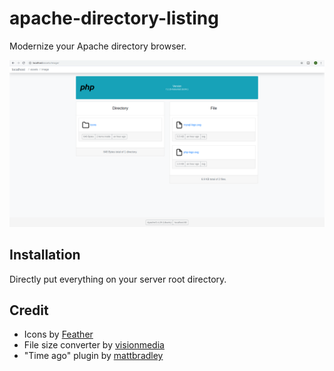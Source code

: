 # apache-directory-listing
Modernize your Apache directory browser.

![](/documentation/demo.png)

## Installation
Directly put everything on your server root directory.

##  Credit
- Icons by [Feather](https://feathericons.com/)
- File size converter by [visionmedia](https://github.com/visionmedia/bytes.js)
- "Time ago" plugin by [mattbradley](https://github.com/mattbradley/livestampjs)
